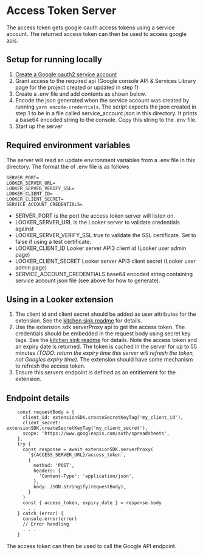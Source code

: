 # Access Token Server

The access token gets google oauth access tokens using a service account. The returned access token can then be used to access google apis.

## Setup for running locally

1. [Create a Google oauth2 service account](https://developers.google.com/identity/protocols/oauth2/service-account)
2. Grant access to the required api (Google console API & Services Library page for the project created or updated in step 1)
3. Create a .env file and add contents as shown below.
4. Encode the json generated when the service account was created by running `yarn encode-credentials`. The script expects the json created in step 1 to be in a file called service_account.json in this directory. It prints a base64 encoded string to the console. Copy this string to the .env file.
5. Start up the server

## Required environment variables

The server will read an update environment variables from a .env file in this directory. The format the of .env file is as follows

```
SERVER_PORT=
LOOKER_SERVER_URL=
LOOKER_SERVER_VERIFY_SSL=
LOOKER_CLIENT_ID=
LOOKER_CLIENT_SECRET=
SERVICE_ACCOUNT_CREDENTIALS=
```

- SERVER_PORT is the port the access token server will listen on.
- LOOKER_SERVER_URL is the Looker server to validate credentials against
- LOOKER_SERVER_VERIFY_SSL true to validate the SSL certificate. Set to false if using a test certificate.
- LOOKER_CLIENT_ID Looker server API3 client id (Looker user admin page)
- LOOKER_CLIENT_SECRET Looker server API3 client secret (Looker user admin page)
- SERVICE_ACCOUNT_CREDENTIALS base64 encoded string containing service account json file (see above for how to generate).

## Using in a Looker extension

1. The client id and client secret should be added as user attributes for the extension. See the [kitchen sink readme](https://github.com/looker-open-source/extension-template-kitchensink/blob/master/README.md) for details.
2. Use the extension sdk serverProxy api to get the access token. The credentials should be embedded in the request body using secret key tags. See the [kitchen sink readme](https://github.com/looker-open-source/extension-template-kitchensink/blob/master/README.md) for details. Note the access token and an expiry date is returned. The token is cached in the server for up to 55 minutes _(TODO: return the expiry time this server will refresh the token, not Googles expiry time)_. The extension should have some mechanism to refresh the access token.
3. Ensure this servers endpoint is defined as an entitlement for the extension.

## Endpoint details

```
    const requestBody = {
      client_id: extensionSDK.createSecretKeyTag('my_client_id'),
      client_secret: extensionSDK.createSecretKeyTag('my_client_secret'),
      scope: 'https://www.googleapis.com/auth/spreadsheets',
    },
    try {
      const response = await extensionSDK.serverProxy(
        `${ACCESS_SERVER_URL}/access_token`,
        {
          method: 'POST',
          headers: {
            'Content-Type': 'application/json',
          },
          body: JSON.stringify(requestBody),
        }
      )
      const { access_token, expiry_date } = response.body
      . . .
    } catch (error) {
      console.error(error)
      // Error handling
      . . .
    }
```

The access token can then be used to call the Google API endpoint.
